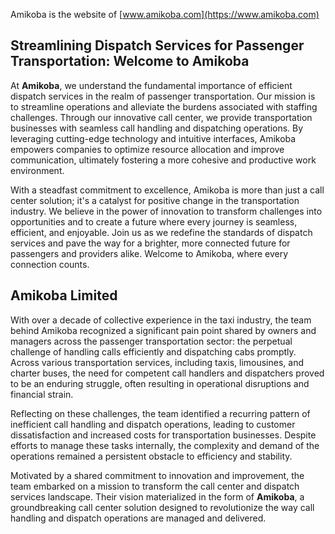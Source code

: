 Amikoba is the website of [www.amikoba.com](https://www.amikoba.com)

## Streamlining Dispatch Services for Passenger Transportation: Welcome to Amikoba

At **Amikoba**, we understand the fundamental importance of efficient dispatch services in the realm of passenger transportation. Our mission is to streamline operations and alleviate the burdens associated with staffing challenges. Through our innovative call center, we provide transportation businesses with seamless call handling and dispatching operations. By leveraging cutting-edge technology and intuitive interfaces, Amikoba empowers companies to optimize resource allocation and improve communication, ultimately fostering a more cohesive and productive work environment.

With a steadfast commitment to excellence, Amikoba is more than just a call center solution; it's a catalyst for positive change in the transportation industry. We believe in the power of innovation to transform challenges into opportunities and to create a future where every journey is seamless, efficient, and enjoyable. Join us as we redefine the standards of dispatch services and pave the way for a brighter, more connected future for passengers and providers alike. Welcome to Amikoba, where every connection counts.

## Amikoba Limited

With over a decade of collective experience in the taxi industry, the team behind Amikoba recognized a significant pain point shared by owners and managers across the passenger transportation sector: the perpetual challenge of handling calls efficiently and dispatching cabs promptly. Across various transportation services, including taxis, limousines, and charter buses, the need for competent call handlers and dispatchers proved to be an enduring struggle, often resulting in operational disruptions and financial strain.

Reflecting on these challenges, the team identified a recurring pattern of inefficient call handling and dispatch operations, leading to customer dissatisfaction and increased costs for transportation businesses. Despite efforts to manage these tasks internally, the complexity and demand of the operations remained a persistent obstacle to efficiency and stability.

Motivated by a shared commitment to innovation and improvement, the team embarked on a mission to transform the call center and dispatch services landscape. Their vision materialized in the form of **Amikoba**, a groundbreaking call center solution designed to revolutionize the way call handling and dispatch operations are managed and delivered.



